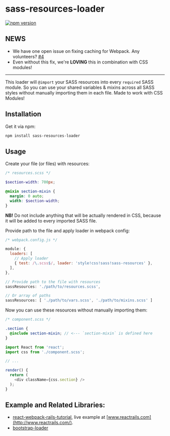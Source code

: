 
# sass-resources-loader

[![npm version](https://badge.fury.io/js/sass-resources-loader.svg)](https://badge.fury.io/js/sass-resources-loader)

## NEWS

* We have one open issue on fixing caching for Webpack. Any volunteers? [#4](https://github.com/shakacode/sass-resources-loader/issues/4)
* Even without this fix, we're **LOVING** this in combination with CSS modules!

---------


This loader will `@import` your SASS resources into every `required` SASS module. So you can use your shared variables & mixins across all SASS styles without manually importing them in each file. Made to work with CSS Modules!

## Installation

Get it via npm:

```bash
npm install sass-resources-loader
```

## Usage

Create your file (or files) with resources:

```scss
/* resources.scss */

$section-width: 700px;

@mixin section-mixin {
  margin: 0 auto;
  width: $section-width;
}
```

**NB!** Do not include anything that will be actually rendered in CSS, because it will be added to every imported SASS file.

Provide path to the file and apply loader in webpack config:

```js
/* webpack.config.js */

module: {
  loaders: [
    // Apply loader
    { test: /\.scss$/, loader: 'style!css!sass!sass-resources' },
  ],
},

// Provide path to the file with resources
sassResources: './path/to/resources.scss',

// Or array of paths
sassResources: [ './path/to/vars.scss', './path/to/mixins.scss' ]
```

Now you can use these resources without manually importing them:

```scss
/* component.scss */

.section {
  @include section-mixin; // <--- `section-mixin` is defined here
}
```

```js
import React from 'react';
import css from './component.scss';

// ...

render() {
  return (
    <div className={css.section} />
  );
}
```

## Example and Related Libraries:

* [react-webpack-rails-tutorial](https://github.com/shakacode/react-webpack-rails-tutorial/), live example at [www.reactrails.com](http://www.reactrails.com/).
* [bootstrap-loader](https://github.com/shakacode/bootstrap-loader/)
